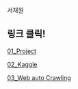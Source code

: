 서재원 

## 링크 클릭!
[01_Project][project1]

[project1]:https://github.com/meucham11/Python3/tree/master/Project


[02_Kaggle][Kaggle]

[Kaggle]:https://github.com/meucham11/Kaggle


[03_Web auto Crawling][crawling]

[crawling]:https://github.com/meucham11/BigData-R-crawling


